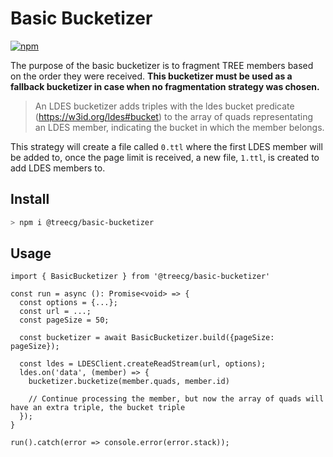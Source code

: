 # Basic Bucketizer
[![npm](https://img.shields.io/npm/v/@treecg/basic-bucketizer)](https://www.npmjs.com/package/@treecg/basic-bucketizer)

The purpose of the basic bucketizer is to fragment TREE members based on the order they were received. **This bucketizer must be used as a fallback bucketizer in case when no fragmentation strategy was chosen.**

> An LDES bucketizer adds triples with the ldes bucket predicate (https://w3id.org/ldes#bucket) to the array of quads representating an LDES member, indicating the bucket in which the member belongs.

This strategy will create a file called `0.ttl` where the first LDES member will be added to, once the page limit is received, a new file, `1.ttl`, is created to add LDES members to.

## Install

```bash
> npm i @treecg/basic-bucketizer
```

## Usage

```
import { BasicBucketizer } from '@treecg/basic-bucketizer'

const run = async (): Promise<void> => {
  const options = {...};
  const url = ...;
  const pageSize = 50;

  const bucketizer = await BasicBucketizer.build({pageSize: pageSize});

  const ldes = LDESClient.createReadStream(url, options);
  ldes.on('data', (member) => {
    bucketizer.bucketize(member.quads, member.id)

    // Continue processing the member, but now the array of quads will have an extra triple, the bucket triple
  });
}

run().catch(error => console.error(error.stack));
```